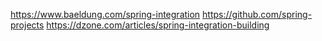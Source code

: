 https://www.baeldung.com/spring-integration
https://github.com/spring-projects
https://dzone.com/articles/spring-integration-building
